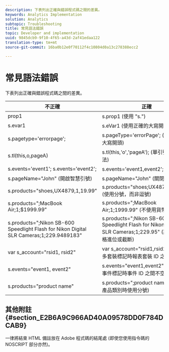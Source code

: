 ```yaml
---
description: 下表列出正確與錯誤程式碼之間的差異。
keywords: Analytics Implementation
solution: Analytics
subtopic: Troubleshooting
title: 常見語法錯誤
topic: Developer and implementation
uuid: 9845dcb9-9f10-4f65-a43d-2af41edaa122
translation-type: tm+mt
source-git-commit: 16ba0b12e0f70112f4c10804d0a13c278388ecc2

---
```



# 常見語法錯誤

下表列出正確與錯誤程式碼之間的差異。

| 不正確 | 正確 |
|---|---|
| prop1 | s.prop1 (使用 "s.") |
| s.evar1 | s.eVar1 (使用正確的大寫開頭) |
| s.pagetype='errorpage'; | s.pageType='errorPage'; (使用正確的大寫開頭) |
| s.tl(this,o,pageA) | s.tl(this,'o','pageA'); (單引號的正確用法) |
| s.events='event1'; s.events='event2'; | s.events='event1,event2'; (正確格式) |
| s.pageName="John" (開啟智慧引號) | s.pageName="John" (關閉智慧引號) |
| s.products="shoes,UX4879,1,19.99" | s.products="shoes;UX4879;1;19.99" (使用分號，而非逗號) |
| s.products=";MacBook Air;1;$1999.99" | s.products=";MacBook Air;1;1999.99" (不使用貨幣符號) |
| s.products=";Nikon SB-600 Speedlight Flash for Nikon Digital SLR Cameras;1;229.9489183" | s.products=";Nikon SB-600 Speedlight Flash for Nikon Digital SLR Cameras;1;229.95" (將過長的價格進位或截斷) |
| var s_account="rsid1, rsid2" | var s_account="rsid1,rsid2" (在執行多套裝標記時報表套裝 ID 之間不空格) |
| s.events="event1, event2" | s.events="event1,event2" (在執行多事件標記時事件 ID 之間不空格) |
| s.products="product name" | s.products=";product name" (未列出產品類別時使用分號) |

## 其他附註 {#section_E2B6A9C966AD40A09578DD0F784DCAB9}

一律將結束 HTML 備註放在 Adobe 程式碼的結尾處 (即使您使用指令碼的 NOSCRIPT 部分亦然)。
